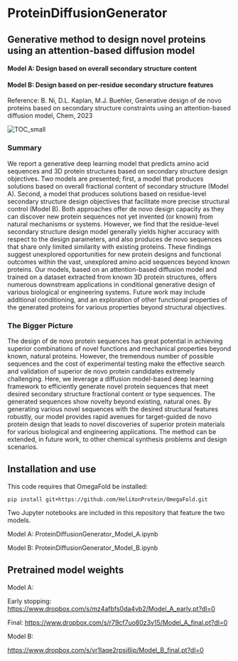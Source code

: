 # ProteinDiffusionGenerator
## Generative method to design novel proteins using an attention-based diffusion model

#### Model A: Design based on overall secondary structure content
#### Model B: Design based on per-residue secondary structure features

Reference: B. Ni, D.L. Kaplan, M.J. Buehler, Generative design of de novo proteins based on secondary structure constraints using an attention-based diffusion model, Chem, 2023

![TOC_small](https://user-images.githubusercontent.com/101393859/225438367-3fc51d61-bef3-4fc8-9511-092d0ea84fc7.png)

### Summary

We report a generative deep learning model that predicts amino acid sequences and 3D protein structures based on secondary structure design objectives. Two models are presented; first, a model that produces solutions based on overall fractional content of secondary structure (Model A). Second, a model that produces solutions based on residue-level secondary structure design objectives that facilitate more precise structural control (Model B). Both approaches offer de novo design capacity as they can discover new protein sequences not yet invented (or known) from natural mechanisms or systems. However, we find that the residue-level secondary structure design model generally yields higher accuracy with respect to the design parameters, and also produces de novo sequences that share only limited similarity with existing proteins.  These findings suggest unexplored opportunities for new protein designs and functional outcomes within the vast, unexplored amino acid sequences beyond known proteins. Our models, based on an attention-based diffusion model and trained on a dataset extracted from known 3D protein structures, offers numerous downstream applications in conditional generative design of various biological or engineering systems. Future work may include additional conditioning, and an exploration of other functional properties of the generated proteins for various properties beyond structural objectives. 

### The Bigger Picture

The design of de novo protein sequences has great potential in achieving superior combinations of novel functions and mechanical properties beyond known, natural proteins. However, the tremendous number of possible sequences and the cost of experimental testing make the effective search and validation of superior de novo protein candidates extremely challenging. Here, we leverage a diffusion model-based deep learning framework to efficiently generate novel protein sequences that meet desired secondary structure fractional content or type sequences. The generated sequences show novelty beyond existing, natural ones. By generating various novel sequences with the desired structural features robustly, our model provides rapid avenues for target-guided de novo protein design that leads to novel discoveries of superior protein materials for various biological and engineering applications. The method can be extended, in future work, to other chemical synthesis problems and design scenarios.

## Installation and use

This code requires that OmegaFold be installed:

```
pip install git+https://github.com/HeliXonProtein/OmegaFold.git
```

Two Jupyter notebooks are included in this repository that feature the two models.

Model A: ProteinDiffusionGenerator_Model_A.ipynb

Model B: ProteinDiffusionGenerator_Model_B.ipynb

## Pretrained model weights

Model A:

Early stopping: https://www.dropbox.com/s/mz4afbfs0da4vb2/Model_A_early.pt?dl=0

Final: https://www.dropbox.com/s/r79cf7uo80z3v15/Model_A_final.pt?dl=0

Model B:

https://www.dropbox.com/s/vr1laqe2rpsj6ip/Model_B_final.pt?dl=0 
